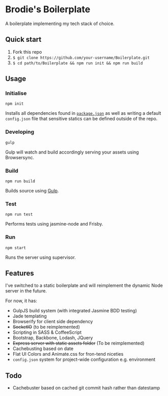 # Brodie's Boilerplate

A boilerplate implementing my tech stack of choice.

## Quick start

1. Fork this repo
2. `$ git clone https://github.com/your-username/Boilerplate.git`
3. `$ cd path/to/Boilerplate && npm run init && npm run build`

## Usage

### Initialise

    npm init

Installs all dependencies found in [`package.json`](https://github.com/ryanbrodie/Boilerplate/blob/master/package.json) as well as writing a default `config.json` file that sensitive statics can be defined outside of the repo.

### Developing

    gulp

Gulp will watch and build accordingly serving your assets using Browsersync.

### Build

    npm run build

Builds source using [Gulp](http://gulpjs.com/).

### Test

    npm run test

Performs tests using jasmine-node and Frisby.

### Run

    npm start

Runs the server using supervisor.

## Features

I've switched to a static boilerplate and will reimplement the dynamic Node server in the future.

For now, it has:

- GulpJS build system (with integrated Jasmine BDD testing)
- Jade templating
- Browserify for client side dependency
- ~~SocketIO~~ (to be reimplemented)
- Scripting in SASS & CoffeeScript
- Bootstrap, Backbone, Lodash, JQuery
- ~~Express server with static assets folder~~ (To be reimplemented)
- Cachebusting based on date
- Flat UI Colors and Animate.css for fron-tend niceties
- `config.json` system for project-wide configuration e.g. environment

## Todo
- Cachebuster based on cached git commit hash rather than datestamp
